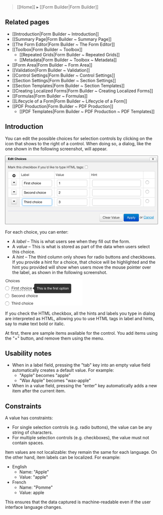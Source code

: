 > [[Home]] ▸ [[Form Builder|Form Builder]]

## Related pages

- [[Introduction|Form Builder ~ Introduction]]
- [[Summary Page|Form Builder ~ Summary Page]]
- [[The Form Editor|Form Builder ~ The Form Editor]]
- [[Toolbox|Form Builder ~ Toolbox]]
    - [[Repeated Grids|Form Builder ~ Repeated Grids]]
    - [[Metadata|Form Builder ~ Toolbox ~ Metadata]]
- [[Form Area|Form Builder ~ Form Area]]
- [[Validation|Form Builder ~ Validation]]
- [[Control Settings|Form Builder ~ Control Settings]]
- [[Section Settings|Form Builder ~ Section Settings]]
- [[Section Templates|Form Builder ~ Section Templates]]
- [[Creating Localized Forms|Form Builder ~ Creating Localized Forms]]
- [[Formulas|Form Builder ~ Formulas]]
- [[Lifecycle of a Form|Form Builder ~ Lifecycle of a Form]]
- [[PDF Production|Form Builder ~ PDF Production]]
    - [[PDF Templates|Form Builder ~ PDF Production ~ PDF Templates]]

## Introduction

You can edit the possible choices for selection controls by clicking on the icon that shows to the right of a control. When doing so, a dialog, like the one shown in the following screenshot, will appear.

![](images/fb-itemset-editor.png)

For each choice, you can enter:

- A _label_ – This is what users see when they fill out the form.
- A _value_ – This is what is stored as part of the data when users select this choice.
- A _hint_ – The third column only shows for radio buttons and checkboxes. If you provide a hint for a choice, that choice will be highlighted and the hint you provided will show when users move the mouse pointer over the label, as shown in the following screenshot.

![](images/fr-itemset-hint.png)

If you check the HTML checkbox, all the hints and labels you type in dialog are interpreted as HTML, allowing you to use HTML tags in label and hints, say to make text bold or italic.

At first, there are sample items available for the control. You add items using the "+" button, and remove them using the menu.

## Usability notes

- When in a label field, pressing the "tab" key into an empty value field automatically creates a default value. For example:
    - "Apple" becomes "apple"
    - "Wax Apple" becomes "wax-apple"
- When in a value field, pressing the "enter" key automatically adds a new item after the current item.

## Constraints

A value has constraints:

- For single selection controls (e.g. radio buttons), the value can be any string of characters.
- For multiple selection controls (e.g. checkboxes), the value must not contain spaces.

Item values are not localizable: they remain the same for each language. On the other hand, item labels can be localized. For example:

- English
    - Name: "Apple"
    - Value: "apple"
- French
    - Name: "Pomme"
    - Value: apple

This ensures that the data captured is machine-readable even if the user interface language changes.
